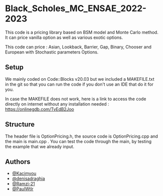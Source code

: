 
# Black_Scholes_MC_ENSAE_2022-2023

This code is a pricing library based on BSM model and Monte Carlo method. It can price vanilla option as well as various exotic options.

This code can price : Asian, Lookback, Barrier, Gap, Binary, Chooser and European with Stochastic parameters Options.


## Setup

We mainly coded on Code::Blocks v20.03 but we included a MAKEFILE.txt in the git so that you can run the code if you don't use an IDE that do it for you. 

In case the MAKEFILE does not work, here is a link to access the code directly on internet without any installation needed : https://onlinegdb.com/TvEdB2Joo




    
## Structure

The header file is OptionPricing.h, the source code is OptionPricing.cpp and the main is main.cpp . You can test the code through the main, by testing the example that we already input.




## Authors

- [@Kacimyou](https://www.github.com/kacimyou)
- [@denisadraghia](https://www.github.com/denisadraghia)
- [@Ramzi-21](https://www.github.com/Ramzi-21)
- [@PaulWtlr](https://www.github.com/PaulWtlr)
